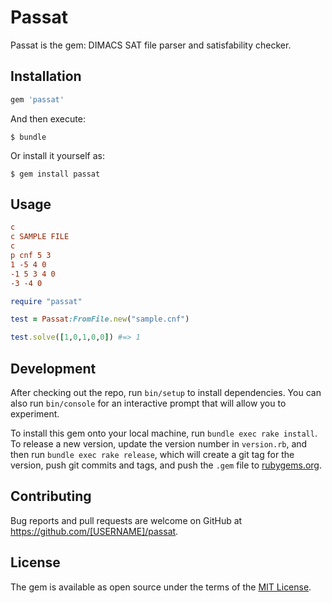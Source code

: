 # Passat
Passat is the gem: DIMACS SAT file parser and satisfability checker.

## Installation

```ruby
gem 'passat'
```

And then execute:

    $ bundle

Or install it yourself as:

    $ gem install passat

## Usage

```sample.cnf
c
c SAMPLE FILE
c
p cnf 5 3
1 -5 4 0
-1 5 3 4 0
-3 -4 0
```


```ruby
require "passat"

test = Passat:FromFile.new("sample.cnf")

test.solve([1,0,1,0,0]) #=> 1
```

## Development

After checking out the repo, run `bin/setup` to install dependencies. You can also run `bin/console` for an interactive prompt that will allow you to experiment.

To install this gem onto your local machine, run `bundle exec rake install`. To release a new version, update the version number in `version.rb`, and then run `bundle exec rake release`, which will create a git tag for the version, push git commits and tags, and push the `.gem` file to [rubygems.org](https://rubygems.org).

## Contributing

Bug reports and pull requests are welcome on GitHub at https://github.com/[USERNAME]/passat.

## License

The gem is available as open source under the terms of the [MIT License](http://opensource.org/licenses/MIT).
